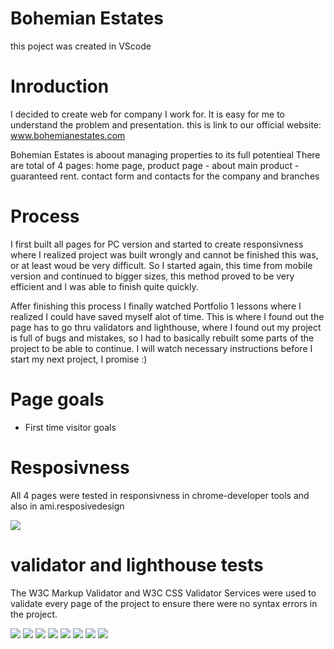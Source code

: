 # Bohemian Estates

this poject was created in VScode 


# Inroduction
 
  I decided to create web for company I work for. It is easy for me to understand the problem and presentation.
  this is link to our official website: www.bohemianestates.com

  
Bohemian Estates is aboout managing properties to its full potentieal
There are total of 4 pages: home page, product page - about main product - guaranteed rent. contact form and contacts for the company and branches


# Process
  I first built all pages for PC version and started to create responsivness where I realized project was built wrongly and cannot be finished this was, or at least woud be very difficult. So I started again, this time from mobile version and continued to bigger sizes, this method proved to be very efficient and I was able to finish quite quickly.

  Affer finishing this process I finally watched Portfolio 1 lessons where I realized I could have saved myself alot of time. This is where I found out the page has to go thru validators and lighthouse, where I found out my project is full of bugs and mistakes, so I had to basically rebuilt some parts of the project to be able to continue.  I will watch necessary instructions before I start my next project, I promise :)


# Page goals

* First time visitor goals


# Resposivness
All 4 pages were tested in responsivness in chrome-developer tools and also in ami.resposivedesign

![](https://i.imgur.com/r3DodsW.png)



# validator and lighthouse tests

The W3C Markup Validator and W3C CSS Validator Services were used to validate every page of the project to ensure there were no syntax errors in the project.

![](https://i.imgur.com/YUj6aB6.png)
![](https://i.imgur.com/pxnLqUZ.png)
![](https://i.imgur.com/5k7QqbX.png)
![](https://i.imgur.com/OAEXRW5.png)
![](https://i.imgur.com/7uVxXS0.png)
![](https://i.imgur.com/T5965Us.png)
![](https://i.imgur.com/Zkn0CBd.png)
![](https://i.imgur.com/XNgBKmM.png)











